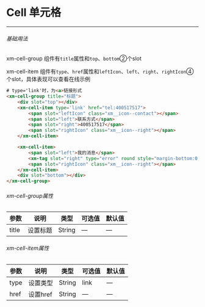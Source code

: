# Cell 单元格
----

###### 基础用法
xm-cell-group 组件有```title```属性和```top```、```bottom```②个slot 

xm-cell-item 组件有```type```、```href```属性和```leftIcon```、```left```、```right```、```rightIcon```④个slot，具体表现可以查看在线示例
``` html
# type='link'时，为<a>链接形式
<xm-cell-group title="标题">
    <div slot="top"></div>
    <xm-cell-item type='link' href="tel:400517517">
        <span slot="leftIcon" class="xm__icon--contact"></span>
        <span slot="left">联系方式</span>
        <span slot="right">400517517</span>
        <span slot="rightIcon" class="xm__icon--right"></span>
    </xm-cell-item>

    <xm-cell-item>
        <span slot="left">我的消息</span>
        <xm-tag slot="right" type="error" round style="margin-bottom:0;">8</xm-tag>
        <span slot="rightIcon" class="xm__icon--right"></span>
    </xm-cell-item>
    <div slot="bottom"></div>
</xm-cell-group>
```
###### xm-cell-group属性
| 参数      | 说明    | 类型      | 可选值       | 默认值   |
|---------- |-------- |---------- |-------------  |-------- |
| title     | 设置标题   | String  | — | —  |

###### xm-cell-item属性
| 参数      | 说明    | 类型      | 可选值       | 默认值   |
|---------- |-------- |---------- |-------------  |-------- |
| type     | 设置类型   | String  | link | —  |
| href    | 设置href   | String  |  — | —   |

